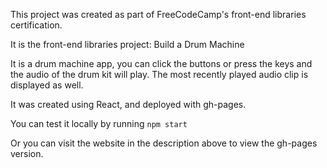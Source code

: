 This project was created as part of FreeCodeCamp's front-end libraries certification.

It is the front-end libraries project: Build a Drum Machine

It is a drum machine app, you can click the buttons or press the keys and the audio of the drum kit will play. The most recently played audio clip is displayed as well.

It was created using React, and deployed with gh-pages.

You can test it locally by running `npm start`

Or you can visit the website in the description above to view the gh-pages version.
